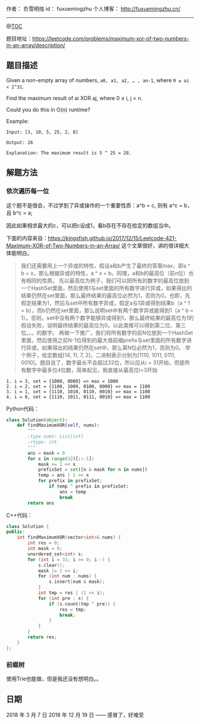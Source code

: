 
作者： 负雪明烛
id：	fuxuemingzhu
个人博客：	http://fuxuemingzhu.cn/

---
@[TOC](目录)

题目地址：https://leetcode.com/problems/maximum-xor-of-two-numbers-in-an-array/description/

## 题目描述

Given a non-empty array of numbers, ``a0, a1, a2, … , an-1``, where ``0 ≤ ai < 2^31``.

Find the maximum result of ai XOR aj, where 0 ≤ i, j < n.

Could you do this in O(n) runtime?

Example:
    
    Input: [3, 10, 5, 25, 2, 8]
    
    Output: 28
    
    Explanation: The maximum result is 5 ^ 25 = 28.



## 解题方法

### 依次遍历每一位

这个题不是很会，不过学到了异或操作的一个重要性质：a^b = c, 则有 a^c = b，且 b^c = a;

因此如果相求最大的c，可以把c设成1，看b存在不存在给定的数组当中。

下面的内容来自：https://kingsfish.github.io/2017/12/15/Leetcode-421-Maximum-XOR-of-Two-Numbers-in-an-Array/  这个文章很好，讲的很详细大体能明白。

> 我们还需要用上一个异或的特性，假设a和b产生了最终的答案max，即a ^ b = x，那么根据异或的特性，a ^ x = b。同理，a和b的最高位（前n位）也有相同的性质。
>      先以最高位为例子，我们可以把所有的数字的最高位放到一个HashSet里面，然后使用1与set里面的所有数字进行异或，如果得出的结果仍然在set里面，那么最终结果的最高位必然为1，否则为0。也即，先假定结果为1，然后与set中所有数字异或，假定a与1异或得到结果b（a ^ 1 = b），而b仍然在set里面，那么说明set中有两个数字异或能得到1（a ^ b = 1）。否则，set中没有两个数字能够异或得到1，那么最终结果的最高位为1的假设失败，说明最终结果的最高位为0。以此类推可以得到第二位、第三位。。。的数字。
>      再做一下推广，我们将所有数字的前N位放到一个HashSet里面，然后使用之前N-1位得到的最大值前缀prefix与set里面的所有数字进行异或，如果得出的结果仍然在set中，那么第N位必然为1，否则为0。
>      举个例子，给定数组[14, 11, 7, 2]，二进制表示分别为[1110, 1011, 0111, 0010]。题目说了，数字最长不会超过32位，所以应从i = 31开始，但是所有数字中最多位4位数，简单起见，我直接从最高位i=3开始

```
1. i = 3, set = {1000, 0000} => max = 1000
2. i = 2, set = {1100, 1000, 0100, 0000} => max = 1100
3. i = 1, set = {1110, 1010, 0110, 0010} => max = 1100
4. i = 0, set = {1110, 1011, 0111, 0010} => max = 1100
```

Python代码：

```python
class Solution(object):
    def findMaximumXOR(self, nums):
        """
        :type nums: List[int]
        :rtype: int
        """
        ans = mask = 0
        for x in range(32)[::-1]:
            mask += 1 << x
            prefixSet = set([n & mask for n in nums])
            temp = ans | 1 << x
            for prefix in prefixSet:
                if temp ^ prefix in prefixSet:
                    ans = temp
                    break
        return ans
```

C++代码：

```cpp
class Solution {
public:
    int findMaximumXOR(vector<int>& nums) {
        int res = 0;
        int mask = 0;
        unordered_set<int> s;
        for (int i = 31; i >= 0; i--) {
            s.clear();
            mask |= 1 << i;
            for (int num : nums) {
                s.insert(num & mask);
            }
            int tmp = res | (1 << i);
            for (int pre : s) {
                if (s.count(tmp ^ pre)) {
                    res = tmp;
                    break;
                }
            }
        }
        return res;
    }
};
```

### 前缀树

使用Trie也能做，但是我还没有想明白。。

## 日期

2018 年 3 月 7 日 
2018 年 12 月 19 日 —— 感冒了，好难受
